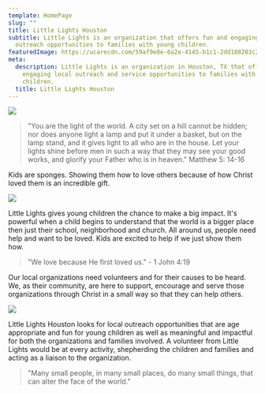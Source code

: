 ```yaml
---
template: HomePage
slug: ""
title: Little Lights Houston
subtitle: Little Lights is an organization that offers fun and engaging local
  outreach opportunities to families with young children.
featuredImage: https://ucarecdn.com/59af9e8e-6a2e-4145-b1c1-2dd188203c25/-/crop/639x338/0,131/-/preview/
meta:
  description: Little Lights is an organization in Houston, TX that offers fun and
    engaging local outreach and service opportunities to families with young
    children.
  title: Little Lights Houston
---
```

![](https://ucarecdn.com/0497cd79-bc13-4906-ad1c-c951889fb4f8/)

> "You are the light of the world. A city set on a hill cannot be hidden; nor does anyone light a lamp and put it under a basket, but on the lamp stand, and it gives light to all who are in the house. Let your lights shine before men in such a way that they may see your good works, and glorify your Father who is in heaven." Matthew 5: 14-16

Kids are sponges. Showing them how to love others because of how Christ loved them is an incredible gift.

![](https://ucarecdn.com/30ce2752-744d-4137-8406-c6ef12d4d842/-/crop/2063x1250/159,257/-/preview/-/enhance/50/)

Little Lights gives young children the chance to make a big impact. It's powerful when a child begins to understand that the world is a bigger place then just their school, neighborhood and church. All around us, people need help and want to be loved. Kids are excited to help if we just show them how.

> "We love because He first loved us." - 1 John 4:19

Our local organizations need volunteers and for their causes to be heard. We, as their community, are here to support, encourage and serve those organizations through Christ in a small way so that they can help others.

![](https://ucarecdn.com/fc0c4b4c-f0a2-47a8-b66f-92a6c6750061/-/crop/543x283/27,160/-/preview/)

Little Lights Houston looks for local outreach opportunities that are age appropriate and fun for young children as well as meaningful and impactful for both the organizations and families involved. A volunteer from Little Lights would be at every activity, shepherding the children and families and acting as a liaison to the organization.

> "Many small people, in many small places, do many small things, that can alter the face of the world."
